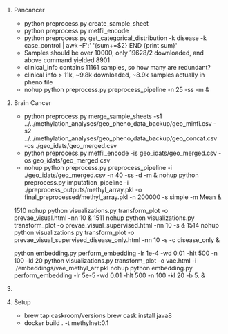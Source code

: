 1. Pancancer  
    * python preprocess.py create_sample_sheet  
    * python preprocess.py meffil_encode
    * python preprocess.py get_categorical_distribution -k disease -k case_control | awk -F':' '{sum+=$2} END {print sum}'
    * Samples should be over 10000, only 19628/2 downloaded, and above command yielded 8901
    * clinical_info contains 11161 samples, so how many are redundant?
    * clinical info > 11k, ~9.8k downloaded, ~8.9k samples actually in pheno file
    * nohup python preprocess.py preprocess_pipeline -n 25 -ss -m &
2. Brain Cancer
    * python preprocess.py merge_sample_sheets -s1 ../../methylation_analyses/geo_pheno_data_backup/geo_minfi.csv -s2 ../../methylation_analyses/geo_pheno_data_backup/geo_concat.csv -os ./geo_idats/geo_merged.csv  
    * python preprocess.py meffil_encode -is geo_idats/geo_merged.csv -os geo_idats/geo_merged.csv
    * nohup python preprocess.py preprocess_pipeline -i ./geo_idats/geo_merged.csv -n 40 -ss -d -m &
    nohup python preprocess.py imputation_pipeline -i ./preprocess_outputs/methyl_array.pkl -o final_preprocessed/methyl_array.pkl -n 200000 -s simple -m Mean &

    1510  nohup python visualizations.py transform_plot  -o prevae_visual.html -nn 10 &
    1511  nohup python visualizations.py transform_plot  -o prevae_visual_supervised.html -nn 10 -s &
    1514  nohup python visualizations.py transform_plot  -o prevae_visual_supervised_disease_only.html -nn 10 -s -c disease_only &

    python embedding.py perform_embedding -lr 1e-4 -wd 0.01 -hlt 500 -n 100 -kl 20
    python visualizations.py transform_plot -o vae.html -i ./embeddings/vae_methyl_arr.pkl
    nohup python embedding.py perform_embedding -lr 5e-5 -wd 0.01 -hlt 500 -n 100 -kl 20 -b 5. &
3.
3. Setup
    * brew tap caskroom/versions
brew cask install java8
    * docker build . -t methylnet:0.1
